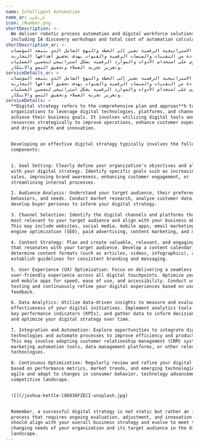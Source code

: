 ```yaml
---
name: Intelligent Automation
name_ar: كريكيت
icon: /Number.png
shortDescription: >-
  We deliver robotic process automation and digital workforce solutions,
  including IA discovery workshops and total cost of automation calculations.
shortDescription_ar: >-
  الاستراتيجية الرقمية تشير إلى الخطة والنهج الشامل الذي يتبعه المؤسسات
  للاستفادة من التقنيات والمنصات الرقمية والقنوات بهدف تحقيق أهدافها التجارية.
  تنطوي على استخدام الأدوات والموارد الرقمية بشكل استراتيجي لتحسين العمليات
  وتعزيز تجربة العملاء وتحقيق النمو والابتكار.
serviceDetails_ar: >
  الاستراتيجية الرقمية تشير إلى الخطة والنهج الشامل الذي يتبعه المؤسسات
  للاستفادة من التقنيات والمنصات الرقمية والقنوات بهدف تحقيق أهدافها التجارية.
  تنطوي على استخدام الأدوات والموارد الرقمية بشكل استراتيجي لتحسين العمليات
  وتعزيز تجربة العملاء وتحقيق النمو والابتكار.
serviceDetails: >
  **Digital strategy refers to the comprehensive plan and approac**h taken by
  organizations to leverage digital technologies, platforms, and channels to
  achieve their business goals. It involves utilizing digital tools and
  resources strategically to improve operations, enhance customer experience,
  and drive growth and innovation.


  Developing an effective digital strategy typically involves the following key
  components:


  1. Goal Setting: Clearly define your organization's objectives and align them
  with your digital strategy. Identify specific goals such as increasing online
  sales, improving brand awareness, enhancing customer engagement, or
  streamlining internal processes.

  2. Audience Analysis: Understand your target audience, their preferences,
  behaviors, and needs. Conduct market research, analyze customer data, and
  develop buyer personas to inform your digital strategy.

  3. Channel Selection: Identify the digital channels and platforms that are
  most relevant to your target audience and align with your business objectives.
  This may include websites, social media, mobile apps, email marketing, search
  engine optimization (SEO), paid advertising, content marketing, and more.

  4. Content Strategy: Plan and create valuable, relevant, and engaging content
  that resonates with your target audience. Develop a content calendar,
  determine content formats (such as articles, videos, infographics), and
  establish guidelines for consistent branding and messaging.

  5. User Experience (UX) Optimization: Focus on delivering a seamless and
  user-friendly experience across all digital touchpoints. Optimize your website
  and mobile apps for speed, ease of use, and accessibility. Conduct user
  testing and continuously refine your digital experiences based on user
  feedback.

  6. Data Analytics: Utilize data-driven insights to measure and evaluate the
  effectiveness of your digital initiatives. Implement analytics tools, track
  key performance indicators (KPIs), and gather data to inform decision-making
  and optimize your digital strategy over time.

  7. Integration and Automation: Explore opportunities to integrate digital
  technologies and automate processes to improve efficiency and productivity.
  This may involve adopting customer relationship management (CRM) systems,
  marketing automation tools, data management platforms, or other relevant
  technologies.

  8. Continuous Optimization: Regularly review and refine your digital strategy
  based on performance metrics, market trends, and emerging technologies. Stay
  agile and adapt to changes in consumer behavior, technology advancements, and
  competitive landscape.


  ![](/joshua-kettle-lOE036FZECI-unsplash.jpg)


  Remember, a successful digital strategy is not static but rather an iterative
  process that requires ongoing evaluation, adjustment, and innovation. It
  should align with your overall business strategy and evolve to meet the
  changing needs of your organization and its target audience in the digital
  landscape.
---
```



